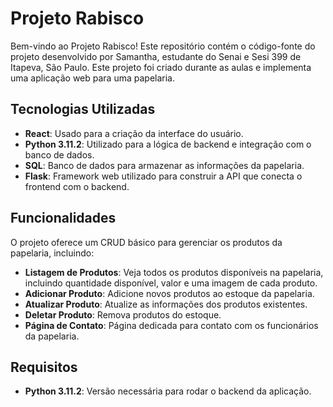 # Projeto Rabisco

Bem-vindo ao Projeto Rabisco! Este repositório contém o código-fonte do projeto desenvolvido por Samantha, estudante do Senai e Sesi 399 de Itapeva, São Paulo. Este projeto foi criado durante as aulas e implementa uma aplicação web para uma papelaria.

## Tecnologias Utilizadas

- **React**: Usado para a criação da interface do usuário.
- **Python 3.11.2**: Utilizado para a lógica de backend e integração com o banco de dados.
- **SQL**: Banco de dados para armazenar as informações da papelaria.
- **Flask**: Framework web utilizado para construir a API que conecta o frontend com o backend.

## Funcionalidades

O projeto oferece um CRUD básico para gerenciar os produtos da papelaria, incluindo:

- **Listagem de Produtos**: Veja todos os produtos disponíveis na papelaria, incluindo quantidade disponível, valor e uma imagem de cada produto.
- **Adicionar Produto**: Adicione novos produtos ao estoque da papelaria.
- **Atualizar Produto**: Atualize as informações dos produtos existentes.
- **Deletar Produto**: Remova produtos do estoque.
- **Página de Contato**: Página dedicada para contato com os funcionários da papelaria.

## Requisitos

- **Python 3.11.2**: Versão necessária para rodar o backend da aplicação.